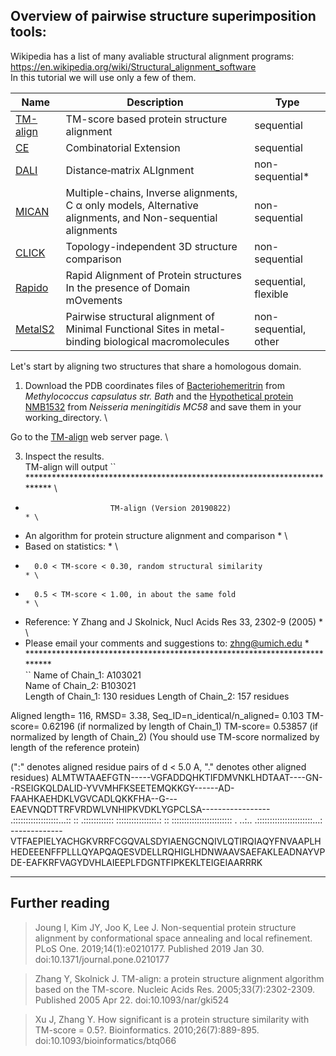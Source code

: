 ## Overview of pairwise structure superimposition tools:

Wikipedia has a list of many avaliable structural alignment programs: https://en.wikipedia.org/wiki/Structural_alignment_software \
In this tutorial we will use only a few of them.

| Name          | Description   | Type  |
| ------------- |---------------| ------|
| [TM-align](https://zhanglab.ccmb.med.umich.edu/TM-align/) | TM-score based protein structure alignment | sequential |
| [CE](http://www.rcsb.org/pdb/workbench/workbench.do)      | Combinatorial Extension | sequential |
| [DALI](http://ekhidna2.biocenter.helsinki.fi/dali/) | Distance‐matrix ALIgnment | non-sequential* |
| [MICAN](http://www.tbp.cse.nagoya-u.ac.jp/MICAN/index.html)   | Multiple-chains, Inverse alignments, C α only models, Alternative alignments, and Non-sequential alignments | non-sequential |
| [CLICK](http://cospi.iiserpune.ac.in/click/) | Topology-independent 3D structure comparison | non-sequential |
| [Rapido](http://rapido.embl-hamburg.de/) | Rapid Alignment of Protein structures In the presence of Domain mOvements | sequential, flexible |
| [MetalS2](http://metalweb.cerm.unifi.it/tools/metals2/)| Pairwise structural alignment of Minimal Functional Sites in metal-binding biological macromolecules | non-sequential, other |

Let's start by aligning two structures that share a homologous domain.
1. Download the PDB coordinates files of [Bacteriohemeritrin](http://www.rcsb.org/structure/4XPX) from _Methylococcus capsulatus str. Bath_ and the [Hypothetical protein NMB1532](http://www.rcsb.org/structure/2P0N) from _Neisseria meningitidis MC58_ and save them in your working_directory. \

Go to the [TM-align](https://zhanglab.ccmb.med.umich.edu/TM-align/) web server page. \

3. Inspect the results. \
TM-align will output 
`` \
 ************************************************************************** \
 *                        TM-align (Version 20190822)                     * \
 * An algorithm for protein structure alignment and comparison            * \
 * Based on statistics:                                                   * \
 *       0.0 < TM-score < 0.30, random structural similarity              * \
 *       0.5 < TM-score < 1.00, in about the same fold                    * \
 * Reference: Y Zhang and J Skolnick, Nucl Acids Res 33, 2302-9 (2005)    * \
 * Please email your comments and suggestions to: zhng@umich.edu          * \
 ************************************************************************** \
``
 Name of Chain_1: A103021                                           
 Name of Chain_2: B103021                                           
 Length of Chain_1:  130 residues
 Length of Chain_2:  157 residues
 
 Aligned length=  116, RMSD=   3.38, Seq_ID=n_identical/n_aligned= 0.103
 TM-score= 0.62196 (if normalized by length of Chain_1)
 TM-score= 0.53857 (if normalized by length of Chain_2)
 (You should use TM-score normalized by length of the reference protein)
 
 (":" denotes aligned residue pairs of d < 5.0 A, "." denotes other aligned residues)
 ALMTWTAAEFGTN-----VGFADDQHKTIFDMVNKLHDTAAT----GN--RSEIGKQLDALID-YVVMHFKSEETEMQKKGY------AD-FAAHKAEHDKLVGVCADLQKKFHA--G---EAEVNQDTTRFVRDWLVNHIPKVDKLYGPCLSA-----------------
                   .::::::::::::::::::...::    ::  .:::::::::::: ::::::::::::::::.:      :: ::::::::::::::::::::::::  .   ..:.. .::::::::::::::::::::::...:                 
 -------------VTFAEPIELYACHGKVRRFCGQVALSDYIAENGCNQIVLQTIRQIAQYFNVAAPLHHEDEEENFFPLLLQYAPQAQESVDELLRQHIGLHDNWAAVSAEFAKLEADNAYVPDE-EAFKRFVAGYDVHLAIEEPLFDGNTFIPKEKLTEIGEIAARRRK


 


_______
## Further reading

> Joung I, Kim JY, Joo K, Lee J. Non-sequential protein structure alignment by conformational space annealing and local refinement. PLoS One. 2019;14(1):e0210177. Published 2019 Jan 30. doi:10.1371/journal.pone.0210177

> Zhang Y, Skolnick J. TM-align: a protein structure alignment algorithm based on the TM-score. Nucleic Acids Res. 2005;33(7):2302-2309. Published 2005 Apr 22. doi:10.1093/nar/gki524

> Xu J, Zhang Y. How significant is a protein structure similarity with TM-score = 0.5?. Bioinformatics. 2010;26(7):889-895. doi:10.1093/bioinformatics/btq066
